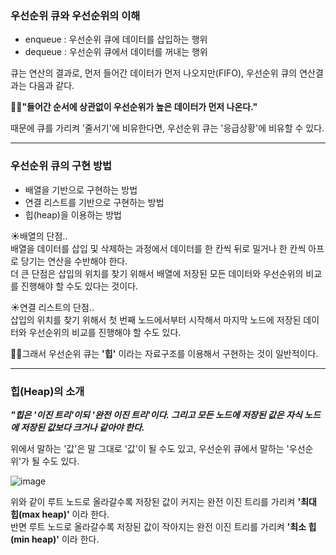 ### 우선순위 큐와 우선순위의 이해

* enqueue  :  우선순위 큐에 데이터를 삽입하는 행위
* dequeue  :  우선순위 큐에서 데이터를 꺼내는 행위

큐는 연산의 결과로, 먼저 들어간 데이터가 먼저 나오지만(FIFO), 우선순위 큐의 연산결과는 다음과 같다. 

**🎈🎈"들어간 순서에 상관없이 우선순위가 높은 데이터가 먼저 나온다."**

때문에 큐를 가리켜 '줄서기'에 비유한다면, 우선순위 큐는 '응급상황'에 비유할 수 있다.

---

### 우선순위 큐의 구현 방법

* 배열을 기반으로 구현하는 방법
* 연결 리스트를 기반으로 구현하는 방법
* 힙(heap)을 이용하는 방법


☀배열의 단점.. <br>
배열을 데이터를 삽입 및 삭제하는 과정에서 데이터를 한 칸씩 뒤로 밀거나 한 칸씩 아프로 당기는 연산을 수반해야 한다. <br>
더 큰 단점은 삽입의 위치를 찾기 위해서 배열에 저장된 모든 데이터와 우선순위의 비교를 진행해야 할 수도 있다는 것이다.

☀연결 리스트의 단점.. <br>
삽입의 위치를 찾기 위해서 첫 번째 노드에서부터 시작해서 마지막 노드에 저장된 데이터와 우선순위의 비교를 진행해야 할 수도 있다.

🎈🎈그래서 우선순위 큐는 **'힙'** 이라는 자료구조를 이용해서 구현하는 것이 일반적이다.

---

### 힙(Heap)의 소개

***"힙은 '이진 트리'이되 '완전 이진 트리'이다. 그리고 모든 노드에 저장된 값은 자식 노드에 저장된 값보다 크거나 같아야 한다.***

위에서 말하는 '값'은 말 그대로 '값'이 될 수도 있고, 우선순위 큐에서 말하는 '우선순위'가 될 수도 있다.

![image](https://github.com/SunFlower2819/Today-I-learned/assets/130738283/c205c3a6-f867-4dd7-af40-46fd6d3e993c)

위와 같이 루트 노드로 올라갈수록 저장된 값이 커지는 완전 이진 트리를 가리켜 **'최대 힙(max heap)'** 이라 한다. <br>
반면 루트 노드로 올라갈수록 저장된 값이 작아지는 완전 이진 트리를 가리켜 **'최소 힙(min heap)'** 이라 한다.

